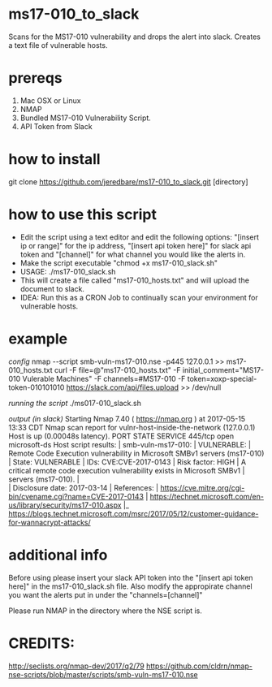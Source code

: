 # ms17-010_to_slack
Scans for the MS17-010 vulnerability and drops the alert into slack.  Creates a text file of vulnerable hosts.

# prereqs
1. Mac OSX or Linux
2. NMAP
3. Bundled MS17-010 Vulnerability Script.
4. API Token from Slack

# how to install
git clone https://github.com/jeredbare/ms17-010_to_slack.git [directory]

# how to use this script
- Edit the script using a text editor and edit the following options: "[insert ip or range]" for the ip address, "[insert api token here]" for slack api token and "[channel]" for what channel you would like the alerts in.
- Make the script executable "chmod +x ms17-010_slack.sh"
- USAGE: ./ms17-010_slack.sh
- This will create a file called "ms17-010_hosts.txt" and will upload the document to slack.
- IDEA: Run this as a CRON Job to continually scan your environment for vulnerable hosts.  

# example
*config*
nmap --script smb-vuln-ms17-010.nse -p445 127.0.0.1 >> ms17-010_hosts.txt
curl -F file=@"ms17-010_hosts.txt" -F initial_comment="MS17-010 Vulerable Machines" -F channels=#MS17-010 -F token=xoxp-special-token-010101010 https://slack.com/api/files.upload >> /dev/null

*running the script*
./ms017-010_slack.sh

*output (in slack)*
Starting Nmap 7.40 ( https://nmap.org ) at 2017-05-15 13:33 CDT
Nmap scan report for vulnr-host-inside-the-network (127.0.0.1)
Host is up (0.00048s latency).
PORT    STATE SERVICE
445/tcp open  microsoft-ds
Host script results:
| smb-vuln-ms17-010: 
|   VULNERABLE:
|   Remote Code Execution vulnerability in Microsoft SMBv1 servers (ms17-010)
|     State: VULNERABLE
|     IDs:  CVE:CVE-2017-0143
|     Risk factor: HIGH
|       A critical remote code execution vulnerability exists in Microsoft SMBv1
|        servers (ms17-010).
|       
|     Disclosure date: 2017-03-14
|     References:
|       https://cve.mitre.org/cgi-bin/cvename.cgi?name=CVE-2017-0143
|       https://technet.microsoft.com/en-us/library/security/ms17-010.aspx
|_      https://blogs.technet.microsoft.com/msrc/2017/05/12/customer-guidance-for-wannacrypt-attacks/


# additional info
Before using please insert your slack API token into the "[insert api token here]" in the ms17-010_slack.sh file.  Also modify the appropirate channel you want the alerts put in under the "channels=[channel]"

Please run NMAP in the directory where the NSE script is.

# CREDITS:
http://seclists.org/nmap-dev/2017/q2/79
https://github.com/cldrn/nmap-nse-scripts/blob/master/scripts/smb-vuln-ms17-010.nse
